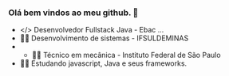 ### Olá bem vindos ao meu github. 👋


- </> Desenvolvedor Fullstack Java - Ebac ...
- 🧑‍💻 Desenvolvimento de sistemas - IFSULDEMINAS
- - 🧑‍💻 Técnico em mecânica - Instituto Federal de São Paulo
  <!-- 📚 Salesforce Developer ... -->
-  🙋‍♂️ Estudando javascript, Java e seus frameworks.





